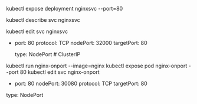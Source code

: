 kubectl expose deployment nginxsvc --port=80

kubectl describe svc nginxsvc

kubectl edit svc nginxsvc 

- port: 80
  protocol: TCP
  nodePort: 32000
  targetPort: 80

  type: NodePort # ClusterIP


kubectl run nginx-onport --image=nginx 
kubectl expose pod nginx-onport --port 80
kubectl edit svc nginx-onport 

- port: 80
  nodePort: 30080
  protocol: TCP
  targetPort: 80

type: NodePort 
